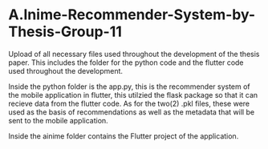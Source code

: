 # A.Inime-Recommender-System-by-Thesis-Group-11
Upload of all necessary files used throughout the development of the thesis paper. 
This includes the folder for the python code and the flutter code used throughout the development.

  Inside the python folder is the app.py, this is the recommender system of the mobile application in flutter, this utilzied the flask package so that it can recieve data from the flutter code. As for the two(2) .pkl files, these were used as the basis of recommendations as well as the metadata that will be sent to the mobile application.

Inside the ainime folder contains the Flutter project of the application. 
